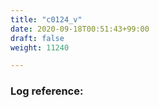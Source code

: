 ```yaml
---
title: "c0124_v"
date: 2020-09-18T00:51:43+99:00
draft: false
weight: 11240

---
```


### Log reference: <no value>

```
